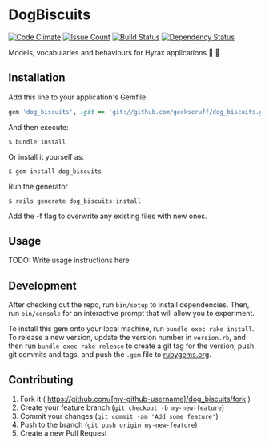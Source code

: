 # DogBiscuits

[![Code Climate](https://codeclimate.com/github/geekscruff/dog_biscuits/badges/gpa.svg)](https://codeclimate.com/github/geekscruff/dog_biscuits)
[![Issue Count](https://codeclimate.com/github/geekscruff/dog_biscuits/badges/issue_count.svg)](https://codeclimate.com/github/geekscruff/dog_biscuits)
[![Build Status](https://travis-ci.org/geekscruff/dog_biscuits.svg?branch=cleanup)](https://travis-ci.org/geekscruff/dog_biscuits)
[![Dependency Status](https://gemnasium.com/badges/github.com/geekscruff/dog_biscuits.svg)](https://gemnasium.com/github.com/geekscruff/dog_biscuits)

Models, vocabularies and behaviours for Hyrax applications :dog: :cookie:


## Installation

Add this line to your application's Gemfile:

```ruby
gem 'dog_biscuits', :git => 'git://github.com/geekscruff/dog_biscuits.git'
```

And then execute:

    $ bundle install

Or install it yourself as:

    $ gem install dog_biscuits

Run the generator

    $ rails generate dog_biscuits:install

Add the -f flag to overwrite any existing files with new ones.

## Usage

TODO: Write usage instructions here

## Development

After checking out the repo, run `bin/setup` to install dependencies. Then, run `bin/console` for an interactive prompt that will allow you to experiment.

To install this gem onto your local machine, run `bundle exec rake install`. To release a new version, update the version number in `version.rb`, and then run `bundle exec rake release` to create a git tag for the version, push git commits and tags, and push the `.gem` file to [rubygems.org](https://rubygems.org).

## Contributing

1. Fork it ( https://github.com/[my-github-username]/dog_biscuits/fork )
2. Create your feature branch (`git checkout -b my-new-feature`)
3. Commit your changes (`git commit -am 'Add some feature'`)
4. Push to the branch (`git push origin my-new-feature`)
5. Create a new Pull Request
